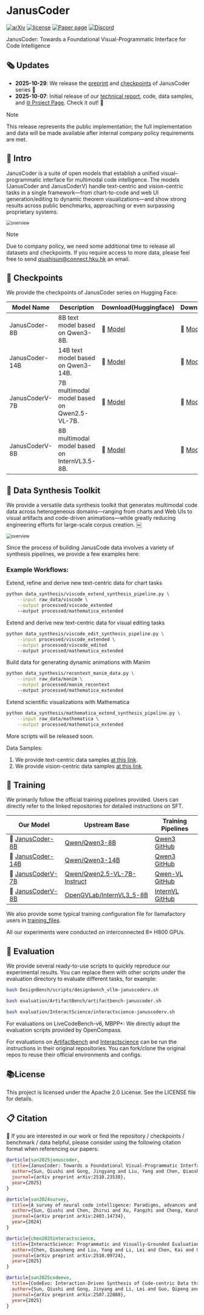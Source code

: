 # JanusCoder
[![arXiv](https://img.shields.io/badge/arXiv-2510.23538-b31b1b.svg)](http://arxiv.org/abs/2510.23538) 
[![license](./assets/license.svg)](./LICENSE)
[![Paper page](https://huggingface.co/datasets/huggingface/badges/resolve/main/paper-page-sm.svg)](./JanusCoder_technical_report.pdf)
[![Discord](https://img.shields.io/discord/1222168244673314847?logo=discord&style=flat)](https://discord.com/invite/xa29JuW87d)
<!-- [![Generic badge](https://img.shields.io/badge/WeChat-机器之心-green.svg?logo=wechat)](https://mp.weixin.qq.com/s/naVskQ9btJFkoUyyQVr7zA) -->
<!-- [![🌐 Website](https://img.shields.io/badge/Website-🌐-informational)](https://qiushisun.github.io/ScienceBoard-Home/) -->
<!-- <a href = "https://zhuanlan.zhihu.com/p/1914038712540574158"><img src="https://img.shields.io/badge/-%E7%9F%A5%E4%B9%8E-%232f6be0" target="_blank"></a> -->

JanusCoder: Towards a Foundational Visual-Programmatic Interface for Code Intelligence

## 🗞️ Updates

- **2025-10-29**: We release the  [preprint](http://arxiv.org/abs/2510.23538) and [checkpoints](https://huggingface.co/collections/internlm/januscoder) of JanusCoder series 🤗
- **2025-10-07**: Initial release of our [technical report](./JanusCoder_technical_report.pdf), code, data samples, and [🌐 Project Page](https://qiushisun.github.io/ScienceBoard-Home/). Check it out! 🚀

> [!NOTE]  
This release represents the public implementation; the full implementation and data will be made available after internal company policy requirements are met.

## 📑 Intro

JanusCoder is a suite of open models that establish a unified visual–programmatic interface for multimodal code intelligence. The models (JanusCoder and JanusCoderV) handle text-centric and vision-centric tasks in a single framework—from chart-to-code and web UI generation/editing to dynamic theorem visualizations—and show strong results across public benchmarks, approaching or even surpassing proprietary systems.

<img src="./assets/januscoder_overview.png" alt="overview" style="zoom:80%;" />



> [!NOTE]  
> Due to company policy, we need some additional time to release all datasets and checkpoints. If you require access to more data, please feel free to send qiushisun@connect.hku.hk an email.

## 🤗 Checkpoints

We provide the checkpoints of JanusCoder series on Hugging Face:

| Model Name          | Description                                  | Download(Huggingface)                      | Download(ModelScope)    | 
| ------------------- | -------------------------------------------- | ---------------------------------------------------------- | ---------------------------------------------------------- |
| JanusCoder-8B | 8B text model based on Qwen3-8B.             | 🤗 [Model](https://huggingface.co/internlm/JanusCoder-8B)  | 🤖 [Model](https://www.modelscope.cn/models/Shanghai_AI_Laboratory/JanusCoder-8B)  |
| JanusCoder-14B      | 14B text model based on Qwen3-14B.           | 🤗 [Model](https://huggingface.co/internlm/JanusCoder-14B) | 🤖 [Model](https://www.modelscope.cn/models/Shanghai_AI_Laboratory/JanusCoder-14B) |
| JanusCoderV-7B      | 7B multimodal model based on Qwen2.5-VL-7B.  | 🤗 [Model](https://huggingface.co/internlm/JanusCoderV-7B) | 🤖 [Model](https://www.modelscope.cn/models/Shanghai_AI_Laboratory/JanusCoderV-7B) |
| JanusCoderV-8B      | 8B multimodal model based on InternVL3.5-8B. | 🤗 [Model](https://huggingface.co/internlm/JanusCoderV-8B) | 🤖 [Model](https://www.modelscope.cn/models/Shanghai_AI_Laboratory/JanusCoderV-8B) |


## 📑 Data Synthesis Toolkit

We provide a versatile data synthesis toolkit that generates multimodal code data across heterogeneous domains—ranging from charts and Web UIs to visual artifacts and code-driven animations—while greatly reducing engineering efforts for large-scale corpus creation. ￼


<img src="./assets/januscoder_data_toolkit.png" alt="overview" style="zoom:80%;" />


Since the process of building JanusCode data involves a variety of synthesis pipelines, we provide a few examples here:

### Example Workflows:

Extend, refine and derive new text-centric data for chart tasks
   
```bash
python data_synthesis/viscode_extend_synthesis_pipeline.py \
    --input raw_data/viscode \
    --output processed/viscode_extended
    --output processed/mathematica_extended
```

Extend and derive new text-centric data for visual editing tasks

```bash
python data_synthesis/viscode_edit_synthesis_pipeline.py \
    --input processed/viscode_extended \
    --output processed/viscode_edited
    --output processed/mathematica_extended
```

Build data for generating dynamic animations with Manim


```bash
python data_synthesis/recontext_manim_data.py \
    --input raw_data/manim \
    --output processed/manim_recontext
    --output processed/mathematica_extended
```

Extend scientific visualizations with Mathematica

```bash
python data_synthesis/mathematica_extend_synthesis_pipeline.py \
    --input raw_data/mathematica \
    --output processed/mathematica_extended
```

More scripts will be released soon.

Data Samples:
1. We provide text-centric data samples [at this link](https://drive.google.com/file/d/1dSxNf-co4LGh93NoiUgWKdbcf8Mo_VWG/view?usp=sharing).
2. We provide vision-centric data samples [at this link](https://drive.google.com/file/d/1dSxNf-co4LGh93NoiUgWKdbcf8Mo_VWG/view?usp=sharing).


## 🧪 Training
We primarily follow the official training pipelines provided. Users can directly refer to the linked repositories for detailed instructions on SFT.

| Our Model        | Upstream Base | Training Pipelines |
|-------------------|---------------|----------------------------------|
| 🤗 [JanusCoder-8B](https://huggingface.co/internlm/JanusCoder-8B)     | [Qwen/Qwen3-8B](https://huggingface.co/Qwen/Qwen3-8B) | [Qwen3 GitHub](https://github.com/QwenLM/Qwen) |
| 🤗 [JanusCoder-14B](https://huggingface.co/internlm/JanusCoder-14B)    | [Qwen/Qwen3-14B](https://huggingface.co/Qwen/Qwen3-14B) | [Qwen3 GitHub](https://github.com/QwenLM/Qwen) |
| 🤗 [JanusCoderV-7B](https://huggingface.co/internlm/JanusCoderV-7B)    | [Qwen/Qwen2.5-VL-7B-Instruct](https://huggingface.co/Qwen/Qwen2.5-VL-7B-Instruct) | [Qwen-VL GitHub](https://github.com/QwenLM/Qwen-VL) |
| 🤗 [JanusCoderV-8B](https://huggingface.co/internlm/JanusCoderV-8B)    | [OpenGVLab/InternVL3_5-8B](https://huggingface.co/OpenGVLab/InternVL3_5-8B) | [InternVL GitHub](https://github.com/OpenGVLab/InternVL) |

We also provide some typical training configuration file for llamafactory users in [training_files](./training_files/).

All our experiments were conducted on interconnected 8× H800 GPUs.

## 📏 Evaluation


We provide several ready-to-use scripts to quickly reproduce our experimental results. You can replace them with other scripts under the evaluation directory to evaluate different tasks, for example:

```bash
bash DesignBench/scripts/designbench_vllm-januscoderv.sh
```

```bash
bash evaluation/ArtifactBench/artifactbench-januscoder.sh
```

```bash
bash evaluation/InteractScience/interactscience-januscoderv.sh
```

For evaluations on LiveCodeBench-v6, MBPP+: We directly adopt the evaluation scripts provided by OpenCompass.

For evaluations on [Artifactbench](https://github.com/Tencent-Hunyuan/ArtifactsBenchmark) and [Interactscience](https://github.com/open-compass/InteractScience) can be run the instructions in their original repositories. You can fork/clone the original repos to reuse their official environments and configs.


## 📚License
This project is licensed under the Apache 2.0 License. See the LICENSE file for details.

## 📋 Citation
🫶  If you are interested in our work or find the repository / checkpoints / benchmark / data helpful, please consider using the following citation format when referencing our papers:

```bibtex
@article{sun2025januscoder,
  title={JanusCoder: Towards a Foundational Visual-Programmatic Interface for Code Intelligence},
  author={Sun, Qiushi and Gong, Jingyang and Liu, Yang and Chen, Qiaosheng and Li, Lei and Chen, Kai and Guo, Qipeng and Kao, Ben and Yuan, Fei},
  journal={arXiv preprint arXiv:2510.23538},
  year={2025}
}

@article{sun2024survey,
  title={A survey of neural code intelligence: Paradigms, advances and beyond},
  author={Sun, Qiushi and Chen, Zhirui and Xu, Fangzhi and Cheng, Kanzhi and Ma, Chang and Yin, Zhangyue and Wang, Jianing and Han, Chengcheng and Zhu, Renyu and Yuan, Shuai and others},
  journal={arXiv preprint arXiv:2403.14734},
  year={2024}
}

@article{chen2025interactscience,
  title={InteractScience: Programmatic and Visually-Grounded Evaluation of Interactive Scientific Demonstration Code Generation},
  author={Chen, Qiaosheng and Liu, Yang and Li, Lei and Chen, Kai and Guo, Qipeng and Cheng, Gong and Yuan, Fei},
  journal={arXiv preprint arXiv:2510.09724},
  year={2025}
}

@article{sun2025codeevo,
  title={CodeEvo: Interaction-Driven Synthesis of Code-centric Data through Hybrid and Iterative Feedback},
  author={Sun, Qiushi and Gong, Jinyang and Li, Lei and Guo, Qipeng and Yuan, Fei},
  journal={arXiv preprint arXiv:2507.22080},
  year={2025}
}

```